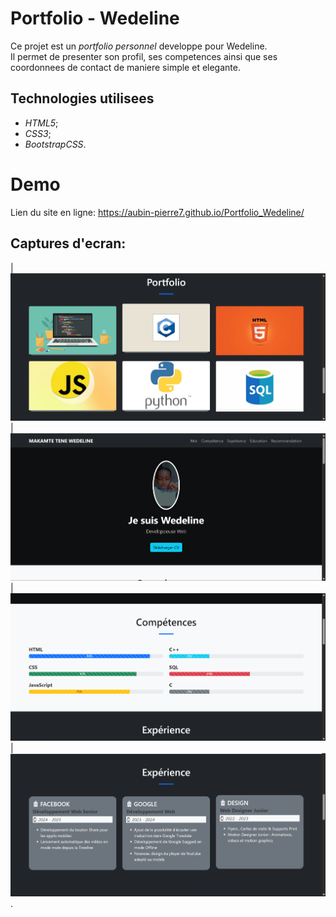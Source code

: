 # Portfolio - Wedeline

Ce projet est un *portfolio personnel* developpe pour Wedeline.  
Il permet de presenter son profil, ses competences ainsi que ses coordonnees de contact de maniere simple et elegante.  

## Technologies utilisees
- *HTML5*;  
- *CSS3*; 
- *BootstrapCSS*.   

# Demo
Lien du site en ligne: https://aubin-pierre7.github.io/Portfolio_Wedeline/

##  Captures d'ecran:  

| ![Visuel](./Captures/1.png) | ![Visuel](./Captures/2.png) | ![Visuel](./Captures/3.png) | ![Visuel](./Captures/4.png) .
